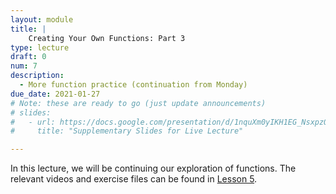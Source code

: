 ```yaml
---
layout: module
title: |
    Creating Your Own Functions: Part 3
type: lecture
draft: 0
num: 7
description:
  - More function practice (continuation from Monday)
due_date: 2021-01-27
# Note: these are ready to go (just update announcements)
# slides:
#   - url: https://docs.google.com/presentation/d/1nquXm0yIKH1EG_NsxpzQ5koUJAK_qM3-huOUO9dFEMM/edit?usp=sharing
#     title: "Supplementary Slides for Live Lecture"

---
```


In this lecture, we will be continuing our exploration of functions. The relevant videos and exercise files can be found in [Lesson 5](week03-lecture03).
